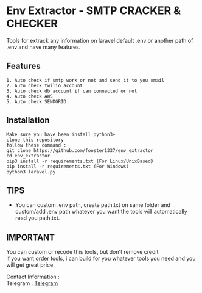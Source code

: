 # Env Extractor - SMTP CRACKER & CHECKER
Tools for extrack any information on laravel default .env or another path of .env and have many features.

## Features
```
1. Auto check if smtp work or not and send it to you email
2. Auto check twilio account
3. Auto check db account if can connected or not
4. Auto check AWS
5. Auto check SENDGRID
```

## Installation
```
Make sure you have been install python3+
clone this repository
follow these command :
git clone https://github.com/fooster1337/env_extractor
cd env_extractor
pip3 install -r requirements.txt (For Linux/UnixBased)
pip install -r requirements.txt (For Windows)
python3 laravel.py
```

## TIPS
- You can custom .env path, create path.txt on same folder and custom/add .env path whatever you want the tools will automatically read you path.txt.

## IMPORTANT
<p>
You can custom or recode this tools, but don't remove credit<br>
if you want order tools, i can build for you whatever tools you need and you will get great price.<br>

Contact Information :<br>
Telegram : <a href="https://t.me/GrazzMean">Telegram</a>
</p>




